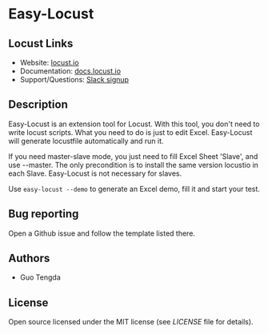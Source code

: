 # Easy-Locust

## Locust Links

* Website: <a href="https://locust.io">locust.io</a>
* Documentation: <a href="https://docs.locust.io">docs.locust.io</a>
* Support/Questions: [Slack signup](https://slack.locust.io/)

## Description

Easy-Locust is an extension tool for Locust. With this tool, you don't need to write locust scripts. What you need to do is just to edit Excel. Easy-Locust will generate locustfile automatically and run it.

If you need master-slave mode, you just need to fill Excel Sheet 'Slave', and use --master. The only precondition is to install the same version locustio in each Slave.
Easy-Locust is not necessary for slaves. 

Use `easy-locust --demo` to generate an Excel demo, fill it and start your test.

## Bug reporting

Open a Github issue and follow the template listed there.

## Authors

- Guo Tengda

## License

Open source licensed under the MIT license (see _LICENSE_ file for details).

